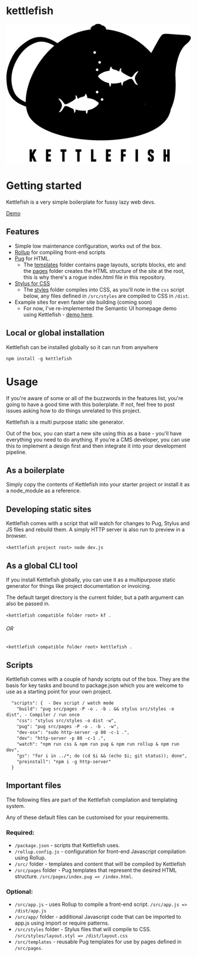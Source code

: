 # kettlefish

![Kettlefish Logo](./src/lib/kettlefish.png)

# Getting started
Kettlefish is a very simple boilerplate for fussy lazy web devs.

[Demo](http://htmlpreview.github.io/?https://github.com/paulbrzeski/kettlefish/blob/master/index.html)

## Features
- Simple low maintenance configuration, works out of the box.
- [Rollup](https://rollupjs.org/) for compiling front-end scripts
- [Pug](https://pugjs.org/) for HTML.
  - The [templates](/src/templates) folder contains page layouts, scripts blocks, etc and the [pages](/src/pages) folder creates the HTML structure of the site at the root, this is why there's a rogue index.html file in this repository. 
- [Stylus for CSS](http://stylus-lang.com/)
  - The [styles](/src/styles) folder compiles into CSS, as you'll note in the `css` script below, any files defined in `/src/styles` are compiled to CSS in `/dist`.
- Example sites for even faster site building (coming soon)
  - For now, I've re-implemented the Semantic UI homepage demo using Kettlefish - [demo here](http://htmlpreview.github.io/?https://github.com/paulbrzeski/kettlefish/blob/master/index.html).


## Local or global installation
Kettlefish can be installed globally so it can run from anywhere
```
npm install -g kettlefish
```
# Usage
If you're aware of some or all of the buzzwords in the features list, you're going to have a good time with this boilerplate. If not, feel free to post issues asking how to do things unrelated to this project.

Kettlefish is a multi purpose static site generator.

Out of the box, you can start a new site using this as a base - you'll have everything you need to do anything. If you're a CMS developer, you can use this to implement a design first and then integrate it into your development pipeline.

## As a boilerplate
Simply copy the contents of Kettlefish into your starter project or install it as a node_module as a reference.

## Developing static sites
Kettlefish comes with a script that will watch for changes to Pug, Stylus and JS files and rebuild them. A simply HTTP server is also run to preview in a browser.

```<kettlefish project root> node dev.js```

## As a global CLI tool
If you install Kettlefish globally, you can use it as a multipurpose static generator for things like project documentation or invoicing.

The default target directory is the current folder, but a path argument can also be passed in.

```<kettlefish compatible folder root> kf .```
###### OR
```<kettlefish compatible folder root> kettlefish .```

## Scripts
Kettlefish comes with a couple of handy scripts out of the box. They are the basis for key tasks and bound to package.json which you are welcome to use as a starting point for your own project.	
```	@TODO: Complete this section
  "scripts": {	- Dev script / watch mode
    "build": "pug src/pages -P -o . -b . && stylus src/styles -o dist",	- Compiler / run once
    "css": "stylus src/styles -o dist -w",	
    "pug": "pug src/pages -P -o . -b . -w",	
    "dev-osx": "sudo http-server -p 80 -c-1 .",	
    "dev": "http-server -p 80 -c-1 .",	
    "watch": "npm run css & npm run pug & npm run rollup & npm run dev",	
    "gs": "for i in ../*; do (cd $i && (echo $i; git status)); done",	
    "preinstall": "npm i -g http-server"	
  }	
```
## Important files
The following files are part of the Kettlefish compilation and templating system.

Any of these default files can be customised for your requirements.
### Required:
- ```/package.json``` - scripts that Kettlefish uses.
- ```/rollup.config.js``` - configuration for front-end Javascript compilation using Rollup.
- ```/src/``` folder - templates and content that will be compiled by Kettlefish
- ```/src/pages``` folder - Pug templates that represent the desired HTML structure. ```/src/pages/index.pug => /index.html```.

### Optional:
- ```/src/app.js``` - uses Rollup to compile a front-end script. ```/src/app.js => /dist/app.js```
- ```/src/app/``` folder - additional Javascript code that can be imported to app.js using import or require patterns.
- ```/src/styles``` folder - Stylus files that will compile to CSS. ```/src/styles/layout.styl => /dist/layout.css```
- ```/src/templates``` - reusable Pug templates for use by pages defined in ```/src/pages```.
